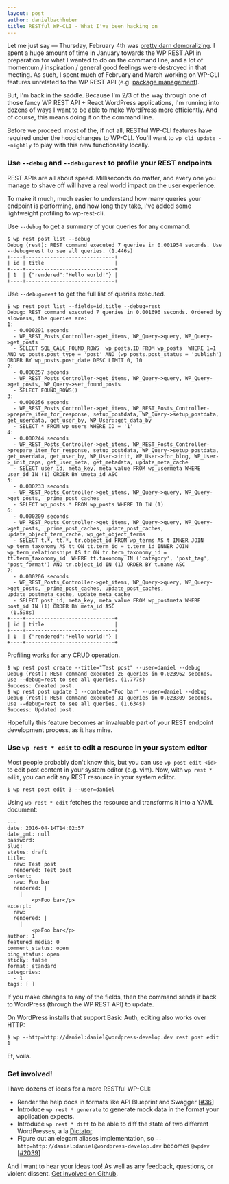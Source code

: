 ```yaml
---
layout: post
author: danielbachhuber
title: RESTful WP-CLI - What I've been hacking on
---
```


Let me just say — Thursday, February 4th was [pretty darn demoralizing](https://twitter.com/Krogsgard/status/695634320401285121). I spent a huge amount of time in January towards the WP REST API in preparation for what I wanted to do on the command line, and a lot of momentum / inspiration / general good feelings were destroyed in that meeting. As such, I spent much of February and March working on WP-CLI features unrelated to the WP REST API (e.g. [package management](http://wp-cli.org/commands/package/)).

But, I'm back in the saddle. Because I'm 2/3 of the way through one of those fancy WP REST API + React WordPress applications, I'm running into dozens of ways I want to be able to make WordPress more efficiently. And of course, this means doing it on the command line.

Before we proceed: most of the, if not all, RESTful WP-CLI features have required under the hood changes to WP-CLI. You'll want to `wp cli update --nightly` to play with this new functionality locally.

### Use `--debug` and `--debug=rest` to profile your REST endpoints

REST APIs are all about speed. Milliseconds do matter, and every one you manage to shave off will have a real world impact on the user experience.

To make it much, much easier to understand how many queries your endpoint is performing, and how long they take, I've added some lightweight profiling to wp-rest-cli.

Use `--debug` to get a summary of your queries for any command.

    $ wp rest post list --debug
    Debug (rest): REST command executed 7 queries in 0.001954 seconds. Use --debug=rest to see all queries. (1.446s)
    +----+-----------------------------+
    | id | title                       |
    +----+-----------------------------+
    | 1  | {"rendered":"Hello world!"} |
    +----+-----------------------------+

Use `--debug=rest` to get the full list of queries executed.

    $ wp rest post list --fields=id,title --debug=rest
    Debug: REST command executed 7 queries in 0.001696 seconds. Ordered by slowness, the queries are:
    1:
      - 0.000291 seconds
      - WP_REST_Posts_Controller->get_items, WP_Query->query, WP_Query->get_posts
      - SELECT SQL_CALC_FOUND_ROWS  wp_posts.ID FROM wp_posts  WHERE 1=1  AND wp_posts.post_type = 'post' AND (wp_posts.post_status = 'publish')  ORDER BY wp_posts.post_date DESC LIMIT 0, 10
    2:
      - 0.000257 seconds
      - WP_REST_Posts_Controller->get_items, WP_Query->query, WP_Query->get_posts, WP_Query->set_found_posts
      - SELECT FOUND_ROWS()
    3:
      - 0.000256 seconds
      - WP_REST_Posts_Controller->get_items, WP_REST_Posts_Controller->prepare_item_for_response, setup_postdata, WP_Query->setup_postdata, get_userdata, get_user_by, WP_User::get_data_by
      - SELECT * FROM wp_users WHERE ID = '1'
    4:
      - 0.000244 seconds
      - WP_REST_Posts_Controller->get_items, WP_REST_Posts_Controller->prepare_item_for_response, setup_postdata, WP_Query->setup_postdata, get_userdata, get_user_by, WP_User->init, WP_User->for_blog, WP_User->_init_caps, get_user_meta, get_metadata, update_meta_cache
      - SELECT user_id, meta_key, meta_value FROM wp_usermeta WHERE user_id IN (1) ORDER BY umeta_id ASC
    5:
      - 0.000233 seconds
      - WP_REST_Posts_Controller->get_items, WP_Query->query, WP_Query->get_posts, _prime_post_caches
      - SELECT wp_posts.* FROM wp_posts WHERE ID IN (1)
    6:
      - 0.000209 seconds
      - WP_REST_Posts_Controller->get_items, WP_Query->query, WP_Query->get_posts, _prime_post_caches, update_post_caches, update_object_term_cache, wp_get_object_terms
      - SELECT t.*, tt.*, tr.object_id FROM wp_terms AS t INNER JOIN wp_term_taxonomy AS tt ON tt.term_id = t.term_id INNER JOIN wp_term_relationships AS tr ON tr.term_taxonomy_id = tt.term_taxonomy_id  WHERE tt.taxonomy IN ('category', 'post_tag', 'post_format') AND tr.object_id IN (1) ORDER BY t.name ASC
    7:
      - 0.000206 seconds
      - WP_REST_Posts_Controller->get_items, WP_Query->query, WP_Query->get_posts, _prime_post_caches, update_post_caches, update_postmeta_cache, update_meta_cache
      - SELECT post_id, meta_key, meta_value FROM wp_postmeta WHERE post_id IN (1) ORDER BY meta_id ASC
     (1.598s)
    +----+-----------------------------+
    | id | title                       |
    +----+-----------------------------+
    | 1  | {"rendered":"Hello world!"} |
    +----+-----------------------------+

Profiling works for any CRUD operation.

    $ wp rest post create --title="Test post" --user=daniel --debug
    Debug (rest): REST command executed 28 queries in 0.023962 seconds. Use --debug=rest to see all queries. (1.777s)
    Success: Created post.
    $ wp rest post update 3 --content="Foo bar" --user=daniel --debug
    Debug (rest): REST command executed 31 queries in 0.023309 seconds. Use --debug=rest to see all queries. (1.634s)
    Success: Updated post.

Hopefully this feature becomes an invaluable part of your REST endpoint development process, as it has mine.

### Use `wp rest * edit` to edit a resource in your system editor

Most people probably don't know this, but you can use `wp post edit <id>` to edit post content in your system editor (e.g. vim). Now, with `wp rest * edit`, you can edit any REST resource in your system editor.

    $ wp rest post edit 3 --user=daniel

Using `wp rest * edit` fetches the resource and transforms it into a YAML document:

    ---
    date: 2016-04-14T14:02:57
    date_gmt: null
    password:
    slug:
    status: draft
    title:
      raw: Test post
      rendered: Test post
    content:
      raw: Foo bar
      rendered: |
        |
            <p>Foo bar</p>
    excerpt:
      raw:
      rendered: |
        |
            <p>Foo bar</p>
    author: 1
    featured_media: 0
    comment_status: open
    ping_status: open
    sticky: false
    format: standard
    categories:
      - 1
    tags: [ ]

If you make changes to any of the fields, then the command sends it back to WordPress (through the WP REST API) to update.

On WordPress installs that support Basic Auth, editing also works over HTTP:

    $ wp --http=http://daniel:daniel@wordpress-develop.dev rest post edit 1

Et, voila.

### Get involved!

I have dozens of ideas for a more RESTful WP-CLI:

* Render the help docs in formats like API Blueprint and Swagger [[#36](https://github.com/danielbachhuber/wp-rest-cli/issues/36)]
* Introduce `wp rest * generate` to generate mock data in the format your application expects.
* Introduce `wp rest * diff` to be able to diff the state of two different WordPresses, a la [Dictator](https://github.com/danielbachhuber/dictator).
* Figure out an elegant aliases implementation, so `--http=http://daniel:daniel@wordpress-develop.dev` becomes `@wpdev` [[#2039](https://github.com/wp-cli/wp-cli/issues/2039)]

And I want to hear your ideas too! As well as any feedback, questions, or violent dissent. [Get involved on Github](https://github.com/danielbachhuber/wp-rest-cli/issues).
